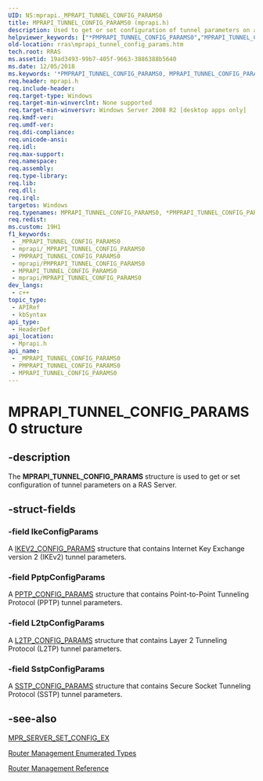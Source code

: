 ```yaml
---
UID: NS:mprapi._MPRAPI_TUNNEL_CONFIG_PARAMS0
title: MPRAPI_TUNNEL_CONFIG_PARAMS0 (mprapi.h)
description: Used to get or set configuration of tunnel parameters on a RAS Server.
helpviewer_keywords: ["*PMPRAPI_TUNNEL_CONFIG_PARAMS0","MPRAPI_TUNNEL_CONFIG_PARAMS","MPRAPI_TUNNEL_CONFIG_PARAMS structure [RAS]","MPRAPI_TUNNEL_CONFIG_PARAMS0","MPRAPI_TUNNEL_CONFIG_PARAMS1","PMPRAPI_TUNNEL_CONFIG_PARAMS","PMPRAPI_TUNNEL_CONFIG_PARAMS structure pointer [RAS]","_MPRAPI_TUNNEL_CONFIG_PARAMS0","_MPRAPI_TUNNEL_CONFIG_PARAMS1","mprapi/MPRAPI_TUNNEL_CONFIG_PARAMS","mprapi/PMPRAPI_TUNNEL_CONFIG_PARAMS","rras.mprapi_tunnel_config_params"]
old-location: rras\mprapi_tunnel_config_params.htm
tech.root: RRAS
ms.assetid: 19ad3493-99b7-405f-9663-3886388b5640
ms.date: 12/05/2018
ms.keywords: '*PMPRAPI_TUNNEL_CONFIG_PARAMS0, MPRAPI_TUNNEL_CONFIG_PARAMS, MPRAPI_TUNNEL_CONFIG_PARAMS structure [RAS], MPRAPI_TUNNEL_CONFIG_PARAMS0, MPRAPI_TUNNEL_CONFIG_PARAMS1, PMPRAPI_TUNNEL_CONFIG_PARAMS, PMPRAPI_TUNNEL_CONFIG_PARAMS structure pointer [RAS], _MPRAPI_TUNNEL_CONFIG_PARAMS0, _MPRAPI_TUNNEL_CONFIG_PARAMS1, mprapi/MPRAPI_TUNNEL_CONFIG_PARAMS, mprapi/PMPRAPI_TUNNEL_CONFIG_PARAMS, rras.mprapi_tunnel_config_params'
req.header: mprapi.h
req.include-header: 
req.target-type: Windows
req.target-min-winverclnt: None supported
req.target-min-winversvr: Windows Server 2008 R2 [desktop apps only]
req.kmdf-ver: 
req.umdf-ver: 
req.ddi-compliance: 
req.unicode-ansi: 
req.idl: 
req.max-support: 
req.namespace: 
req.assembly: 
req.type-library: 
req.lib: 
req.dll: 
req.irql: 
targetos: Windows
req.typenames: MPRAPI_TUNNEL_CONFIG_PARAMS0, *PMPRAPI_TUNNEL_CONFIG_PARAMS0
req.redist: 
ms.custom: 19H1
f1_keywords:
 - _MPRAPI_TUNNEL_CONFIG_PARAMS0
 - mprapi/_MPRAPI_TUNNEL_CONFIG_PARAMS0
 - PMPRAPI_TUNNEL_CONFIG_PARAMS0
 - mprapi/PMPRAPI_TUNNEL_CONFIG_PARAMS0
 - MPRAPI_TUNNEL_CONFIG_PARAMS0
 - mprapi/MPRAPI_TUNNEL_CONFIG_PARAMS0
dev_langs:
 - c++
topic_type:
 - APIRef
 - kbSyntax
api_type:
 - HeaderDef
api_location:
 - Mprapi.h
api_name:
 - _MPRAPI_TUNNEL_CONFIG_PARAMS0
 - PMPRAPI_TUNNEL_CONFIG_PARAMS0
 - MPRAPI_TUNNEL_CONFIG_PARAMS0
---
```


# MPRAPI_TUNNEL_CONFIG_PARAMS0 structure


## -description

The <b>MPRAPI_TUNNEL_CONFIG_PARAMS</b> structure is  used to get or set configuration of tunnel parameters on a RAS Server.

## -struct-fields

### -field IkeConfigParams

A <a href="/windows/desktop/api/mprapi/ns-mprapi-ikev2_config_params">IKEV2_CONFIG_PARAMS</a> structure that contains Internet Key Exchange version 2 (IKEv2) tunnel parameters.

### -field PptpConfigParams

A <a href="/windows/desktop/api/mprapi/ns-mprapi-pptp_config_params">PPTP_CONFIG_PARAMS</a> structure that contains Point-to-Point Tunneling Protocol (PPTP) tunnel parameters.

### -field L2tpConfigParams

A <a href="/windows/desktop/api/mprapi/ns-mprapi-l2tp_config_params0">L2TP_CONFIG_PARAMS</a> structure that contains Layer 2 Tunneling Protocol (L2TP) tunnel parameters.

### -field SstpConfigParams

A <a href="/windows/desktop/api/mprapi/ns-mprapi-sstp_config_params">SSTP_CONFIG_PARAMS</a> structure that contains Secure Socket Tunneling Protocol (SSTP) tunnel parameters.

## -see-also

<a href="/windows/desktop/api/mprapi/ns-mprapi-mpr_server_set_config_ex0">MPR_SERVER_SET_CONFIG_EX</a>



<a href="/windows/desktop/RRAS/router-management-enumerations">Router Management Enumerated Types</a>



<a href="/windows/desktop/RRAS/router-management-reference">Router Management Reference</a>

